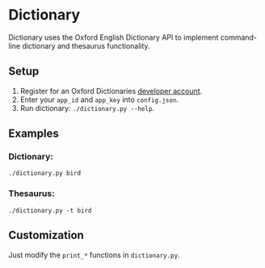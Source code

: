 # Dictionary
Dictionary uses the Oxford English Dictionary API to implement command-line dictionary and thesaurus functionality.

## Setup
1. Register for an Oxford Dictionaries [developer account](https://developer.oxforddictionaries.com/).
2. Enter your `app_id` and `app_key` into `config.json`.
3. Run dictionary: `./dictionary.py --help`.

## Examples

### Dictionary:
`./dictionary.py bird`

### Thesaurus:
`./dictionary.py -t bird`

## Customization
Just modify the `print_*` functions in `dictionary.py`.
